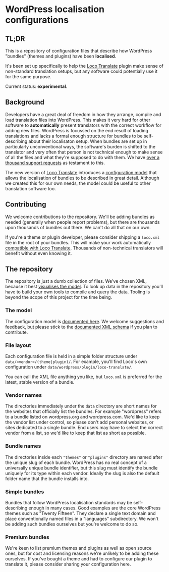 # WordPress localisation configurations

## TL;DR

This is a repository of configuration files that describe how WordPress "bundles" (themes and plugins) have been **localised**.

It's been set up specifically to help the [Loco Translate](https://localise.biz/wordpress/plugin) plugin make sense of non-standard translation setups, but any software could potentially use it for the same purpose.

Current status: **experimental**.


## Background

Developers have a great deal of freedom in how they arrange, compile and load translation files into WordPress. This makes it very hard for other software to **automatically** present translators with the correct workflow for adding new files. WordPress is focussed on the end result of loading translations and lacks a formal enough structure for bundles to be self-describing about their localisaton setup. When bundles are set up in particularly unconventional ways, the software's burden is shifted to the translator and very often that person is not technical enough to make sense of all the files and what they're supposed to do with them. We have [over a thousand support requests](https://wordpress.org/support/plugin/loco-translate) as testament to this.

The new version of [Loco Translate](https://localise.biz/wordpress/plugin) introduces a [configuration model](https://localise.biz/wordpress/plugin/manual/bundle-config/xml-schema) that allows the localisation of bundles to be described in great detail. Although we created this for our own needs, the model could be useful to other translation software too.



## Contributing

We welcome contributions to the repository. We'll be adding bundles as needed (generally when people report problems), but there are thousands upon thousands of bundles out there. We can't do all that on our own.

If you're a theme or plugin developer, please consider shipping a `loco.xml` file in the root of your bundles. This will make your work automatically [compatible with Loco Translate](https://localise.biz/help/wordpress/translate-plugin/authors). Thousands of non-technical translators will benefit without even knowing it.



## The repository

The repository is just a dumb collection of files. We've chosen XML, because it best [visualises the model](https://localise.biz/wordpress/plugin/manual/bundle-config). To look up data in the repository you'll have to build your own tools to compile and query the data. Tooling is beyond the scope of this project for the time being.

### The model

The configuration model is [documented here](https://localise.biz/wordpress/plugin/manual/bundle-config). We welcome suggestions and feedback, but please stick to the [documented XML schema](https://localise.biz/wordpress/plugin/manual/bundle-config/xml-schema) if you plan to contribute.

### File layout

Each configuration file is held in a simple folder structure under `data/<vendor>/(theme|plugin)/`. For example, you'll find Loco's own configuration under `data/wordpress/plugin/loco-translate/`.

You can call the XML file anything you like, but `loco.xml` is preferred for the latest, stable version of a bundle.

### Vendor names

The directories immediately under the `data` directory are short names for the websites that officially list the bundles. For example "wordpress" refers to a bundle listed on wordpress.org and wordpress.com. We'd like to keep the vendor list under control, so please don't add personal websites, or sites dedicated to a single bundle. End users may have to select the correct vendor from a list, so we'd like to keep that list as short as possible.

### Bundle names

The directories inside each `"themes"` or `"plugins"` directory are named after the unique slug of each bundle. WordPress has no real concept of a universally unique bundle identifier, but this slug must identify the bundle uniquely for its type within each vendor. Ideally the slug is also the default folder name that the bundle installs into.


### Simple bundles

Bundles that follow WordPress localisation standards may be self-describing enough in many cases. Good examples are the core WordPress themes such as "Twenty Fifteen". 
They declare a single text domain and place conventionally named files in a "languages" subdirectory. We won't be adding such bundles ourselves but you're welcome to do so.

### Premium bundles

We're keen to list premium themes and plugins as well as open source ones, but for cost and licensing reasons we're unlikely to be adding these ourselves. If you've bought a theme and had to configure our plugin to translate it, please consider sharing your configuration here.

